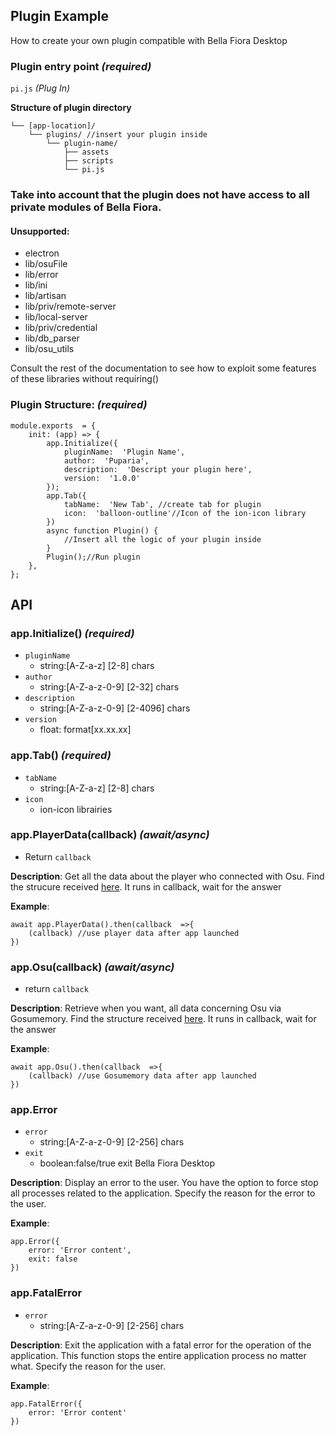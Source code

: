 ## Plugin Example
How to create your own plugin compatible with Bella Fiora Desktop

### Plugin entry point *(required)*

`pi.js` *(Plug In)*

**Structure of plugin directory**
````
└── [app-location]/  
	└── plugins/ //insert your plugin inside 
		└── plugin-name/ 
			├── assets 
			├── scripts 
			└── pi.js
````
### Take into account that the plugin does not have access to all private modules of Bella Fiora.
#### Unsupported:
 - electron 
 - lib/osuFile 
 - lib/error 
 - lib/ini 
 - lib/artisan
 - lib/priv/remote-server
 - lib/local-server
 - lib/priv/credential
 - lib/db_parser
 - lib/osu_utils

Consult the rest of the documentation to see how to exploit some features of these libraries without requiring()


### Plugin Structure: *(required)*

````JS
module.exports  = {
	init: (app) => {
		app.Initialize({
			pluginName:  'Plugin Name',
			author:  'Puparia',
			description:  'Descript your plugin here',
			version:  '1.0.0' 
		});
		app.Tab({
			tabName:  'New Tab', //create tab for plugin
			icon:  'balloon-outline'//Icon of the ion-icon library
		})
		async function Plugin() {
			//Insert all the logic of your plugin inside
		}
		Plugin();//Run plugin
	},
};
````
##  API



### app.Initialize() *(required)*

 - `pluginName` 
	 - string:[A-Z-a-z] [2-8] chars
 - `author`
	 - string:[A-Z-a-z-0-9] [2-32] chars
 - `description`
	 - string:[A-Z-a-z-0-9] [2-4096] chars
 - `version` 
	 - float: format[xx.xx.xx]

### app.Tab() *(required)*

 - `tabName`
	 - string:[A-Z-a-z] [2-8] chars
 - `icon`
	 - ion-icon librairies
 
 ### app.PlayerData(callback) *(await/async)*
 - Return `callback`
 
  **Description**:
Get all the data about the player who connected with Osu. Find the strucure received [here](url).
It runs in callback, wait for the answer

**Example**:
````JS
await app.PlayerData().then(callback  =>{
	(callback) //use player data after app launched
})
````
### app.Osu(callback) *(await/async)*
 - return `callback`
 
 **Description**:
Retrieve when you want, all data concerning Osu via Gosumemory.
Find the structure received [here](url).
It runs in callback, wait for the answer

**Example**:
````JS
await app.Osu().then(callback  =>{
	(callback) //use Gosumemory data after app launched
})
````
### app.Error
 - `error`
	 - string:[A-Z-a-z-0-9] [2-256] chars
 - `exit`
	 - boolean:false/true exit Bella Fiora Desktop 

**Description**:
Display an error to the user. You have the option to force stop all processes related to the application. Specify the reason for the error to the user.

**Example**:
````JS
app.Error({
	error: 'Error content',
	exit: false 
})
````
### app.FatalError
 - `error`
	 - string:[A-Z-a-z-0-9] [2-256] chars

**Description**:
Exit the application with a fatal error for the operation of the application. This function stops the entire application process no matter what. Specify the reason for the user.

**Example**:
````JS
app.FatalError({
	error: 'Error content'
})
````

 

